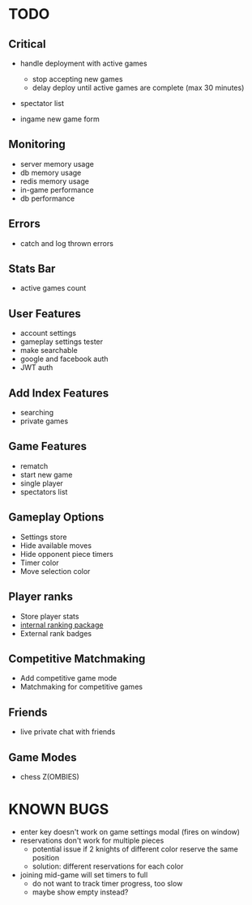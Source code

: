 # TODO

## Critical
- handle deployment with active games
  - stop accepting new games
  - delay deploy until active games are complete (max 30 minutes)

- spectator list
- ingame new game form

## Monitoring
- server memory usage
- db memory usage
- redis memory usage
- in-game performance
- db performance

## Errors
- catch and log thrown errors

## Stats Bar
- active games count

## User Features
- account settings
- gameplay settings tester
- make searchable
- google and facebook auth
- JWT auth

## Add Index Features
- searching
- private games

## Game Features
- rematch
- start new game
- single player
- spectators list

## Gameplay Options
- Settings store
- Hide available moves
- Hide opponent piece timers
- Timer color
- Move selection color

## Player ranks
- Store player stats
- [internal ranking package](https://www.npmjs.com/package/elo-rating)
- External rank badges

## Competitive Matchmaking
- Add competitive game mode
- Matchmaking for competitive games

## Friends
- live private chat with friends

## Game Modes
- chess Z(OMBIES)

# KNOWN BUGS
- enter key doesn't work on game settings modal (fires on window)
- reservations don't work for multiple pieces
  - potential issue if 2 knights of different color reserve the same position
  - solution: different reservations for each color
- joining mid-game will set timers to full
  - do not want to track timer progress, too slow
  - maybe show empty instead?
